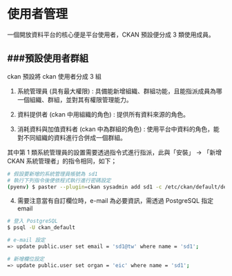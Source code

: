 # 使用者管理

<script type="text/javascript" src="../js/general.js"></script>

一個開放資料平台的核心便是平台使用者，CKAN 預設便分成 3 類使用成員。

###預設使用者群組 
---

ckan 預設將 ckan 使用者分成 3 組

1. 系統管理員 (具有最大權限) : 具備能新增組織、群組功能，且能指派成員為哪一個組織、群組，並對其有權限管理能力。

2. 資料提供者 (ckan 中用組織的角色) : 提供所有資料來源的角色。

3. 消耗資料與加值資料者 (ckan 中為群組的角色) : 使用平台中資料的角色，能對不同組織的資料進行合併成一個群組。

其中第 1 類系統管理員的設置需要透過指令式進行指派，此與「安裝」 -> 「新增 CKAN 系統管理者」的指令相同，如下；

```Bash
# 假設要新增的系統管理員帳號為 sd1
# 執行下列指令後便依程式執行進行密碼設定
(pyenv) $ paster --plugin=ckan sysadmin add sd1 -c /etc/ckan/default/development.ini
```

4. 需要注意當有自訂欄位時，e-mail 為必要資訊，需透過 PostgreSQL 指定 email

```bash
# 登入 PostgreSQL
$ psql -U ckan_default

# e-mail 設定
=> update public.user set email = 'sd1@tw' where name = 'sd1';

# 新增欄位設定
=> update public.user set organ = 'eic' where name = 'sd1';
```


